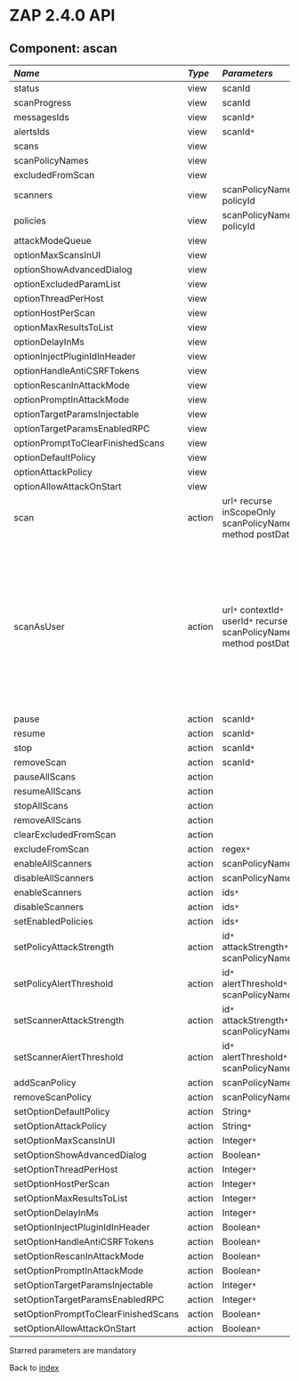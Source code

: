 # ZAP 2.4.0 API
## Component: ascan
| _Name_ | _Type_ | _Parameters_ | _Description_ |
|:-------|:-------|:-------------|:--------------|
| status | view   | scanId       |               |
| scanProgress| view   | scanId       |               |
| messagesIds| view   | scanId`*`    |               |
| alertsIds| view   | scanId`*`    |               |
| scans  | view   |              |               |
| scanPolicyNames| view   |              |               |
| excludedFromScan| view   |              |               |
| scanners| view   | scanPolicyName policyId  |               |
| policies| view   | scanPolicyName policyId  |               |
| attackModeQueue| view   |              |               |
| optionMaxScansInUI| view   |              |               |
| optionShowAdvancedDialog| view   |              |               |
| optionExcludedParamList| view   |              |               |
| optionThreadPerHost| view   |              |               |
| optionHostPerScan| view   |              |               |
| optionMaxResultsToList| view   |              |               |
| optionDelayInMs| view   |              |               |
| optionInjectPluginIdInHeader| view   |              |               |
| optionHandleAntiCSRFTokens| view   |              |               |
| optionRescanInAttackMode| view   |              |               |
| optionPromptInAttackMode| view   |              |               |
| optionTargetParamsInjectable| view   |              |               |
| optionTargetParamsEnabledRPC| view   |              |               |
| optionPromptToClearFinishedScans| view   |              |               |
| optionDefaultPolicy| view   |              |               |
| optionAttackPolicy| view   |              |               |
| optionAllowAttackOnStart| view   |              |               |
| scan   | action | url`*` recurse inScopeOnly scanPolicyName method postData  |               |
| scanAsUser| action | url`*` contextId`*` userId`*` recurse scanPolicyName method postData  | Active Scans from the perspective of an User, obtained using the given Context ID and User ID. See 'scan' action for more details. |
| pause  | action | scanId`*`    |               |
| resume | action | scanId`*`    |               |
| stop   | action | scanId`*`    |               |
| removeScan| action | scanId`*`    |               |
| pauseAllScans| action |              |               |
| resumeAllScans| action |              |               |
| stopAllScans| action |              |               |
| removeAllScans| action |              |               |
| clearExcludedFromScan| action |              |               |
| excludeFromScan| action | regex`*`     |               |
| enableAllScanners| action | scanPolicyName  |               |
| disableAllScanners| action | scanPolicyName  |               |
| enableScanners| action | ids`*`       |               |
| disableScanners| action | ids`*`       |               |
| setEnabledPolicies| action | ids`*`       |               |
| setPolicyAttackStrength| action | id`*` attackStrength`*` scanPolicyName  |               |
| setPolicyAlertThreshold| action | id`*` alertThreshold`*` scanPolicyName  |               |
| setScannerAttackStrength| action | id`*` attackStrength`*` scanPolicyName  |               |
| setScannerAlertThreshold| action | id`*` alertThreshold`*` scanPolicyName  |               |
| addScanPolicy| action | scanPolicyName`*`  |               |
| removeScanPolicy| action | scanPolicyName`*`  |               |
| setOptionDefaultPolicy| action | String`*`    |               |
| setOptionAttackPolicy| action | String`*`    |               |
| setOptionMaxScansInUI| action | Integer`*`   |               |
| setOptionShowAdvancedDialog| action | Boolean`*`   |               |
| setOptionThreadPerHost| action | Integer`*`   |               |
| setOptionHostPerScan| action | Integer`*`   |               |
| setOptionMaxResultsToList| action | Integer`*`   |               |
| setOptionDelayInMs| action | Integer`*`   |               |
| setOptionInjectPluginIdInHeader| action | Boolean`*`   |               |
| setOptionHandleAntiCSRFTokens| action | Boolean`*`   |               |
| setOptionRescanInAttackMode| action | Boolean`*`   |               |
| setOptionPromptInAttackMode| action | Boolean`*`   |               |
| setOptionTargetParamsInjectable| action | Integer`*`   |               |
| setOptionTargetParamsEnabledRPC| action | Integer`*`   |               |
| setOptionPromptToClearFinishedScans| action | Boolean`*`   |               |
| setOptionAllowAttackOnStart| action | Boolean`*`   |               |

Starred parameters are mandatory

Back to [index](ApiGen_Index)
